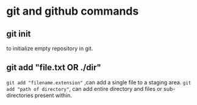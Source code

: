 # git and github commands

## git init
 to initialize empty repository in git.

## git add "file.txt OR ./dir"
 `git add "filename.extension"` ,can add a single file to a staging area. 
`git add "path of directory"`, can add entire directory and files or sub-directories present within.
